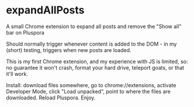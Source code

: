 # expandAllPosts
A small Chrome extension to expand all posts and remove the "Show all" bar on Pluspora

Should normally trigger whenever content is added to the DOM - in my (short) testing, triggers when new posts are loaded. 

This is my first Chrome extension, and my experience with JS is limited, so: no guarantee it won't crash, format your hard drive, teleport goats, or that it'll work.

Install: download files somewhere, go to chrome://extensions, activate Developer Mode, click "Load unpacked", point to where the files are downloaded. Reload Pluspora. Enjoy.
